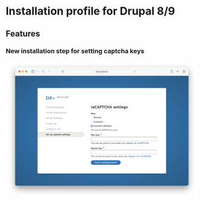 # Installation profile for Drupal 8/9

## Features

### New installation step for setting captcha keys

![captcha](images/captcha.png "captcha")
